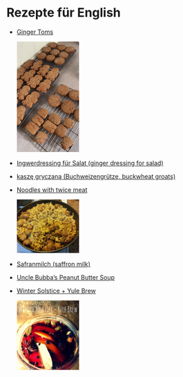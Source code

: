 Rezepte für English
=====================

* [Ginger Toms](GingerToms.md)

  <img src="../../pics/GingerToms.jpg" width="30%" alt="GingerToms: Isle of Wight Ginger Toms: a thick and soft gingerbread, made with real ginger" title="GingerToms:&#10;Isle of Wight Ginger Toms: a thick and soft gingerbread, made with real ginger" />
* [Ingwerdressing für Salat (ginger dressing for salad)](Ingwerdressing.txt)
* [kaszę gryczaną (Buchweizengrütze, buckwheat groats)](kaszę_gryczaną.txt)
* [Noodles with twice meat](Noodles-twice-meat.txt)

  <img src="../../pics/Noodles-twice-meat.jpg" width="30%" alt="Noodles-twice-meat" title="Noodles-twice-meat" />
* [Safranmilch (saffron milk)](Safranmilch.txt)
* [Uncle Bubba’s Peanut Butter Soup](groundnut_stew.txt)
* [Winter Solstice + Yule Brew](Solstice+Yule_Brew.txt)

  <img src="../../pics/Solstice%2BYule_Brew.jpg" width="30%" alt="Solstice+Yule_Brew" title="Solstice+Yule_Brew" />
